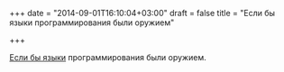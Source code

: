 +++
date = "2014-09-01T16:10:04+03:00"
draft = false
title = "Если бы языки программирования были оружием"

+++

<p><a href="http://bjorn.tipling.com/if-programming-languages-were-weapons">Если бы языки</a> программирования были оружием.</p>

